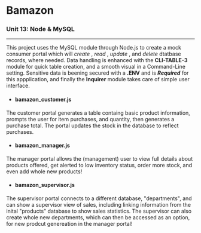 # Bamazon

### Unit 13: Node & MySQL
---

This project uses the MySQL module through Node.js to create a mock consumer portal which will _create_ , _read_ , _update_ , and _delete_ dtatbase records, where needed. Data handling is enhanced with the __CLI-TABLE-3__ module for quick table creation, and a smooth visual in a Command-Line setting. Sensitive data is beening secured with a __.ENV__ and is __*Required*__ for this appplication, and finally the __Inquirer__ module takes care of simple user interface.

 - #### bamazon_customer.js 
The customer portal generates a table containg basic product information, prompts the user for item purchases, and quantity, then generates a purchase total. The portal updates the stock in the database to reflect purchases.

- #### bamazon_manager.js
The manager portal allows the (management) user to view full details about products offered, get alerted to low inventory status, order more stock, and even add whole new products! 

- #### bamazon_supervisor.js
The supervisor portal connects to a different database, "departments", and can show a supervisor view of sales, including linking information from the inital "products" database to show sales statistics. The supervisor can also create whole new departments, which can then be accessed as an option, for new prodcut genereation in the manager portal!